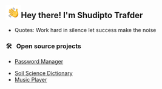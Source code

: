 <img alt="Night Coding" src="./assets/hi.gif" width='40' align="left"/><h2>Hey there! I'm Shudipto Trafder</h2>

<!-- - Reading: The power of your subconscious mind -->
- Quotes: Work hard in silence let success make the noise
<!-- - Latest Resume: [Google Drive](https://drive.google.com/file/d/14M9eTlRXtsgyj_RV-rOsou5PVwafsVjI/view?usp=sharing) -->

<!-- ### 🛠 &nbsp;Tech Stack -->
<!-- Programming languages -->
<!-- #### Languages -->

<!-- ![Python](https://img.shields.io/badge/-Python-05122A?style=flat&logo=python)&nbsp; -->
<!-- ![Dart](https://img.shields.io/badge/Dart-0175C2?style=flat&logo=dart&logoColor=white) -->
<!-- ![Java](https://img.shields.io/badge/-Java-05122A?style=flat&logo=Java&logoColor=FFA518)&nbsp; -->
<!-- ![Kotlin](https://img.shields.io/badge/Kotlin-990033?&style=flat&logo=kotlin&logoColor=white) -->

<!-- #### Frameworks -->

<!-- ![Flutter](https://img.shields.io/badge/Flutter-02569B?style=flat&logo=flutter&logoColor=white) -->
<!-- ![Android](https://img.shields.io/badge/Android-3DDC84?style=flat&logo=android&logoColor=white) -->
<!-- ![Firebase](https://img.shields.io/badge/Firebase-fcb59c?style=flat&logo=firebase&logoColor=FA7343) -->
<!-- ![Django](https://img.shields.io/badge/-Django-05122A?style=flat&logo=django&logoColor=092E20)&nbsp; -->
<!-- ![FastApi](https://img.shields.io/badge/-FastApi-00cc99?style=flat&logo=fastapi&logoColor=092E20)&nbsp; -->

<!-- #### AI -->

<!-- ![Tensorflow](https://img.shields.io/badge/-Tensorflow-fcb59c?style=flat&logo=tensorflow&logoColor=FA7343)&nbsp; -->
<!-- ![Pytorch](https://img.shields.io/badge/-Pytorch-05122A?style=flat&logo=pytorch&logoColor=ff0000)&nbsp; -->
<!-- ![SkLearn](https://img.shields.io/badge/-SkLearn-05122A?style=flat&logo=scikit-learn&logoColor=ff6600)&nbsp; -->
<!-- ![Spacy](https://img.shields.io/badge/-Spacy-05122A?style=flat&logo=spacy&logoColor=ff0000)&nbsp; -->
<!-- ![NLTK](https://img.shields.io/badge/-NLTK-05122A?style=flat&logo=nltk&logoColor=ff0000)&nbsp; -->
<!-- ![Numpy](https://img.shields.io/badge/-Numpy-05122A?style=flat&logo=numpy&logoColor=ff0000)&nbsp; -->
<!-- ![Pandas](https://img.shields.io/badge/-Pandas-05122A?style=flat&logo=pandas&logoColor=ff0000)&nbsp; -->
<!-- ![Matplotlib](https://img.shields.io/badge/-Matplotlib-05122A?style=flat&logo=matplotlib&logoColor=ff0000)&nbsp; -->
<!-- ![Jupyter Notebook](https://img.shields.io/badge/-Jupyter%20Notebook-05122A?style=flat&logo=jupyter&logoColor=ff0000)&nbsp; -->

<!-- #### Databases -->

<!-- ![PGSQL](https://img.shields.io/badge/PostgreSQL-316192?style=flat&logo=postgresql&logoColor=white) -->
<!-- ![SQL](https://img.shields.io/badge/SQLite-07405E?style=flat&logo=sqlite&logoColor=white) -->

<!-- #### Cloud services -->

<!-- ![Google Cloud](https://img.shields.io/badge/Google_Cloud-4285F4?style=flat&logo=google-cloud&logoColor=white) -->
<!-- ![MS Azure](https://img.shields.io/badge/Microsoft_Azure-0089D6?style=flat&logo=microsoft-azure&logoColor=white) -->
<!-- ![AWS](https://img.shields.io/badge/Amazon_AWS-232F3E?style=flat&logo=amazon-aws&logoColor=white) -->
<!-- ![SAP](https://img.shields.io/badge/SAP-0FAAFF?style=flat&logo=sap&logoColor=white) -->


### 🛠 &nbsp; Open source projects

- [Password Manager](https://github.com/Iamsdt/password_manager)
<!-- - [Predict Mortality for Heart Failure](https://github.com/Iamsdt/Udacity-ML-Azure-Capstone) -->
<!-- - [Sticker Generator](https://github.com/Iamsdt/StickerGenerator) -->
<!-- - [Disease detection Project using Chest X-ray Database](https://github.com/Iamsdt/Disease-detection-using-chest-xrays) -->
- [Soil Science Dictionary](https://github.com/Iamsdt/SoilScienceDictionary)
- [Music Player](https://github.com/Iamsdt/MusicPlayer)

<!-- ### ⚙ &nbsp;GitHub Analytics -->
<!-- <p align="center"> -->
<!-- <a href="https://github.com/iamsdt"> -->
<!--   <img height="180em" src="https://github-readme-stats-eight-theta.vercel.app/api?username=iamsdt&show_icons=true&theme=algolia&include_all_commits=true&count_private=true"/> -->
<!--    --><!-- <img height="180em" src="https://github-readme-stats-eight-theta.vercel.app/api/top-langs/?username=iamsdt&layout=compact&langs_count=8&theme=algolia"/> -->
<!-- </a> -->
<!-- </p> -->

